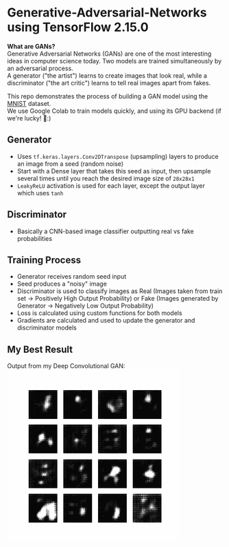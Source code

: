 # Generative-Adversarial-Networks using TensorFlow 2.15.0

<b> What are GANs? <br> </b>
Generative Adversarial Networks (GANs) are one of the most interesting ideas in computer science today. Two models are trained simultaneously by an adversarial process. <br> A generator ("the artist") learns to create images that look real, while a discriminator ("the art critic") learns to tell real images apart from fakes.

This repo demonstrates the process of building a GAN model using the [MNIST](https://keras.io/api/datasets/mnist/) dataset. <br>
We use Google Colab to train models quickly, and using its GPU backend (if we're lucky! 🤞:) <br>

## Generator
- Uses `tf.keras.layers.Conv2DTranspose` (upsampling) layers to produce an image from a seed (random noise)
- Start with a Dense layer that takes this seed as input, then upsample several times until you reach the desired image size of `28x28x1`
- `LeakyReLU` activation is used for each layer, except the output layer which uses `tanh`

## Discriminator
- Basically a CNN-based image classifier outputting real vs fake probabilities

## Training Process
- Generator receives random seed input
- Seed produces a "noisy" image
- Discriminator is used to classify images as Real (Images taken from train set -> Positively High Output Probability) or Fake (Images generated by Generator -> Negatively Low Output Probability)
- Loss is calculated using custom functions for both models
- Gradients are calculated and used to update the generator and discriminator models

## My Best Result
Output from my Deep Convolutional GAN: <br>
![Output from my Deep Convolutional GAN](https://github.com/RutvikB/Generative-Adversarial-Networks/blob/main/dc-gan/dcgan.gif)




